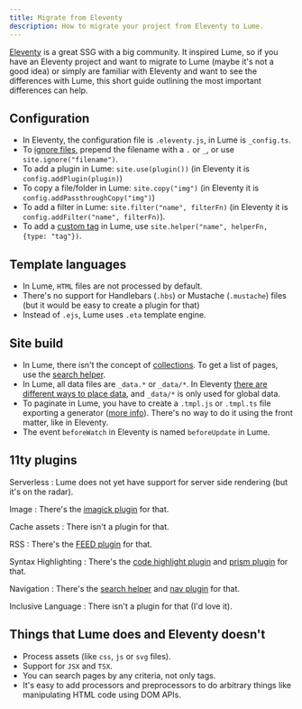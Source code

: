 ```yaml
---
title: Migrate from Eleventy
description: How to migrate your project from Eleventy to Lume.
---
```

<!-- deno-fmt-ignore-file -->

[Eleventy](https://www.11ty.dev/) is a great SSG with a big community. It inspired Lume, so if you have an Eleventy project and want to migrate to Lume
(maybe it's not a good idea) or simply are familiar with Eleventy and want to
see the differences with Lume, this short guide outlining the most important
differences can help.

## Configuration

- In Eleventy, the configuration file is `.eleventy.js`, in Lume is
  `_config.ts`.
- To [ignore files](https://www.11ty.dev/docs/ignores/), prepend the filename
  with a `.` or `_`, or use `site.ignore("filename")`.
- To add a plugin in Lume: `site.use(plugin())` (in Eleventy it is
  `config.addPlugin(plugin)`)
- To copy a file/folder in Lume: `site.copy("img")` (in Eleventy it is
  `config.addPassthroughCopy("img")`)
- To add a filter in Lume: `site.filter("name", filterFn)` (in Eleventy it is
  `config.addFilter("name", filterFn)`).
- To add a [custom tag](https://www.11ty.dev/docs/custom-tags/) in Lume, use
  `site.helper("name", helperFn, {type: "tag"})`.

## Template languages

- In Lume, `HTML` files are not processed by default.
- There's no support for Handlebars (`.hbs`) or Mustache (`.mustache`) files (but it would be easy to create a plugin for that)
- Instead of `.ejs`, Lume uses `.eta` template engine.

## Site build

- In Lume, there isn't the concept of
  [collections](https://www.11ty.dev/docs/collections/). To get a list of pages,
  use the [search helper](../core/searching.md).
- In Lume, all data files are `_data.*` or `_data/*`. In Eleventy
  [there are different ways to place data](https://www.11ty.dev/docs/data-template-dir/),
  and `_data/*` is only used for global data.
- To paginate in Lume, you have to create a `.tmpl.js` or `.tmpl.ts` file
  exporting a generator ([more info](../core/searching.md#pagination)). There's no way to
  do it using the front matter, like in Eleventy.
- The event `beforeWatch` in Eleventy is named `beforeUpdate` in Lume.

## 11ty plugins

Serverless
: Lume does not yet have support for server side rendering (but it's on the
radar).

Image
: There's the
[imagick plugin](../../plugins/imagick.md) for that.

Cache assets
: There isn't a plugin for that.

RSS
: There's the
[FEED plugin](../../plugins/feed.md) for that.

Syntax Highlighting
: There's the
[code highlight plugin](../../plugins/code_highlight.md) and [prism plugin](../../plugins/prism.md) for that.

Navigation
: There's the [search helper](../../plugins/search.md) and [nav plugin](../../plugins/nav.md) for that.

Inclusive Language
: There isn't a plugin for that (I'd love it).

## Things that Lume does and Eleventy doesn't

- Process assets (like `css`, `js` or `svg` files).
- Support for `JSX` and `TSX`.
- You can search pages by any criteria, not only tags.
- It's easy to add processors and preprocessors to do arbitrary things like manipulating HTML code using DOM APIs.
